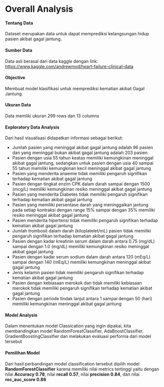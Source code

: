 # Overall Analysis

#### Tentang Data
Dataset merupakan data untuk dapat memprediksi kelangsungan hidup pasien akibat gagal jantung. 

#### Sumber Data
Data asli berasal dari data kaggle dengan link: https://www.kaggle.com/andrewmvd/heart-failure-clinical-data

#### Objective
Membuat model klasifikasi untuk memprediksi kematian akibat Gagal Jantung.

#### Ukuran Data
Data memliki ukuran 299 rows dan 13 columns

#### Exploratory Data Analysis

Dari hasil visualisasi didapatkan informasi sebagai berikut:

* Jumlah pasien yang meninggal akibat gagal jantung adalah 96 pasien dan yang meninggal bukan akibat gagal jantung adalah 203 pasien
* Pasien dengan usia 55 tahun keatas memiliki kemungkinan meninggal akibat gagal jantung, sedangkan untuk pasien dengan usia 40 sampai 55 tahun memiliki kemungkinan kecil meninggal akibat gagal jantung
* Pasien yang menderita anaemie tidak memiliki pengaruh signifikan terhadap kematian akibat gagal jantung
* Pasien dengan tingkat enzim CPK dalam darah sampai dengan 1500 (mcg/L) memiliki kemungkinan resiko meninggal akibat gagal jantung
* Pasien yang menderita Diabetes tidak memiliki pengaruh signifikan terhadap kematian akibat gagal jantung
* Pasien yang memiliki persentase darah yang meninggalkan jantung pada setiap kontraksi dengan range 15% sampai dengan 35% memiliki resiko meninggal akibat gagal jantung
* Pasien menderita hipertensi tidak memiliki pengaruh signifikan terhadap kematian akibat gagal jantung
* Jumlah trombosit dalam darah (kiloplatelet/mL) pasien tidak memiliki pengaruh signifikan terhadap kematian akibat gagal jantung
* Pasien dengan kadar kreatinin serum dalam darah antara 0.75 (mg/dL) sampai dengan 1.0 (mg/dL) memiliki kemungkinan resiko meninggal akibat gagal jantung
* Pasien dengan kadar serum sodium dalam darah antara 120 (mEq/L) sampai dengan 140 (mEq/L) memiliki kemungkinan meninggal akibat gagal jantung
* Jenis kelamin pasien tidak memiliki pengaruh signifikan terhadap kematian akibat gagal jantung
* Pasien dengan kebiasaan merokok dan tidak memiliki kebiasaan merokok tidak memiliki pengaruh signifikan terhadap kematian akibat gagal jantung
* Pasien dengan periode tindak lanjut antara 1 sampai dengan 50 (hari) memiliki kemungkinan meninggal akibat gagal jantung 


#### Model Analysis 

Dalam menentukan model Classication yang ingin dipakai, kita membandingkan model RandomForestClassifier, AdaBoostClassifier, GradientBoostingClassifier dan melakukan evaluasi performa dari model tersebut

#### Pemilihan Model
Dari hasil perbandingan model classification tersebut dipilih model **RandomForestClassifier** karena memiliki nilai metrics tertinggi yaitu dengan nilai **Accuracy 0.78**, nilai **recall 0.57**, nilai **precision 0.84**, dan nilai **roc_auc_score 0.86**
